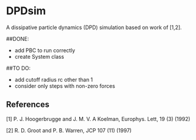 # DPDsim
A dissipative particle dynamics (DPD) simulation based on work of [1,2].

##DONE:
* add PBC to run correctly
* create System class

##TO DO:
* add cutoff radius rc other than 1
* consider only steps with non-zero forces

## References
[1] P. J. Hoogerbrugge and J. M. V. A Koelman, Europhys. Lett, 19 (3) (1992)

[2] R. D. Groot and P. B. Warren, JCP 107 (11) (1997)
